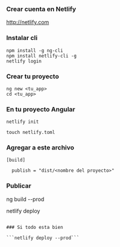 ### Crear cuenta en Netlify

http://netlify.com

### Instalar cli

```
npm install -g ng-cli
npm install netlify-cli -g
netlify login
```

### Crear tu proyecto

```
ng new <tu_app>
cd <tu_app>
```

### En tu proyecto Angular

```
netlify init

touch netlify.toml

```

### Agregar a este archivo

```
[build]

  publish = "dist/<nombre del proyecto>"
```

### Publicar

ng build --prod

netlify deploy
```

### Si todo esta bien

```netlify deploy --prod```


